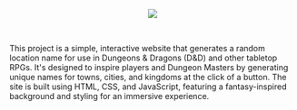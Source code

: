 <p align="center"><img src="https://i.imgur.com/lTAKJRR.png"></p>

<br>

This project is a simple, interactive website that generates a random location name for use in Dungeons & Dragons (D&D) and other tabletop RPGs. It's designed to inspire players and Dungeon Masters by generating unique names for towns, cities, and kingdoms at the click of a button. The site is built using HTML, CSS, and JavaScript, featuring a fantasy-inspired background and styling for an immersive experience.
